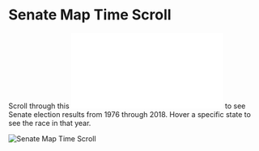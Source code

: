 # Senate Map Time Scroll

Scroll through this ![choropleth map](senate_map.htm) to see Senate election results from 1976 through 2018. Hover a specific state to see the race in that year.

![Senate Map Time Scroll](senate_map_time_scroll.gif)